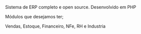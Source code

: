 Sistema de ERP completo e open source. Desenvolvido em PHP

Módulos que desejamos ter;

Vendas, Estoque, Financeiro, NFe, RH e Industria